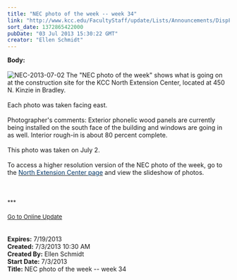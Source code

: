 ```yaml
---
title: "NEC photo of the week -- week 34"
link: "http://www.kcc.edu/FacultyStaff/update/Lists/Announcements/DispForm.aspx?ID=1155"
sort_date: 1372865422000
pubDate: "03 Jul 2013 15:30:22 GMT"
creator: "Ellen Schmidt"
---
```


<div><b>Body:</b> <div class="ExternalClassB140818105474E4E9D0FCDF196FC3B8F"><div> </div>
<div><img alt="NEC-2013-07-02" src="/SiteCollectionImages/NEC-2013-07-02.jpg" /> The &quot;NEC photo of the week&quot; shows what is going on at the construction site for the KCC North Extension Center, located at 450 N. Kinzie in Bradley. <br /> <br />Each photo was taken facing east.<br /> <br />Photographer's comments: Exterior phonelic wood panels are currently being installed on the south face of the building and windows are going in as well. Interior rough-in is about 80 percent complete.</div>
<div> </div>
<div>This photo was taken on July 2.<br /> <br />To access a higher resolution version of the NEC photo of the week, go to the <a href="/Community/Collegeinfo/collegelocations/Pages/nec.aspx"><font color="#003768">North Extension Center page</font></a> and view the slideshow of photos.<br /> <br /> <br /></div>
<div> 
<div></div>
<div>
<div></div>
<div>
<div></div>
<div>
<div></div>
<div>
<div>
<div></div>
<div>
<div><font size="2">***</font></div>
<div><font size="2"></font> </div>
<div><font size="2"></font></div>
<div><font size="2"></font></div>
<div><font size="2"></font></div>
<div><font size="2"></font></div>
<div></div>
<div><font color="#003768" size="2"><a href="/FacultyStaff/update/Pages/dailyupdate.aspx">Go to Online Update</a></font></div>
<div><font color="#003768" size="2"></font></div></div></div></div></div></div></div>
<div></div></div>
<div> <br /></div>
<div> </div></div></div>
<div><b>Expires:</b> 7/19/2013</div>
<div><b>Created:</b> 7/3/2013 10:30 AM</div>
<div><b>Created By:</b> Ellen Schmidt</div>
<div><b>Start Date:</b> 7/3/2013</div>
<div><b>Title:</b> NEC photo of the week -- week 34</div>
